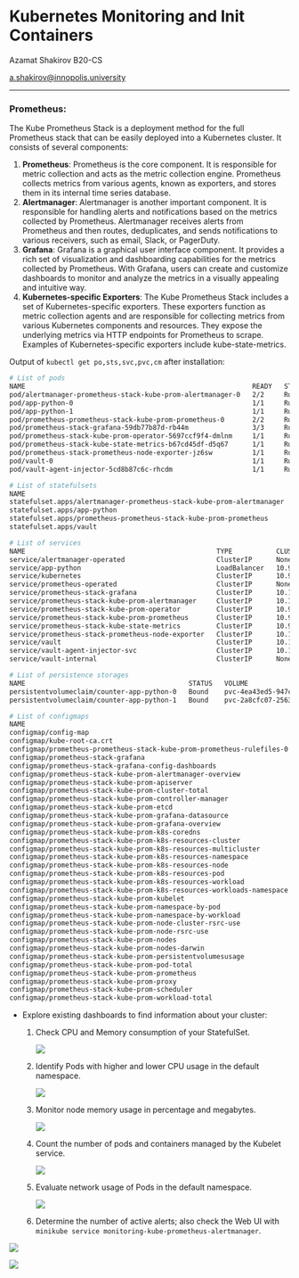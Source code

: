 # Kubernetes Monitoring and Init Containers

Azamat Shakirov B20-CS

a.shakirov@innopolis.university





---

### Prometheus:

The Kube Prometheus Stack is a deployment method for the full Prometheus stack that can be easily deployed into a Kubernetes cluster. It consists of several components:

1. **Prometheus**: Prometheus is the core component. It is responsible for metric collection and acts as the metric collection engine. Prometheus collects metrics from various agents, known as exporters, and stores them in its internal time series database.
2. **Alertmanager**: Alertmanager is another important component. It is responsible for handling alerts and notifications based on the metrics collected by Prometheus. Alertmanager receives alerts from Prometheus and then routes, deduplicates, and sends notifications to various receivers, such as email, Slack, or PagerDuty.
3. **Grafana**: Grafana is a graphical user interface component. It provides a rich set of visualization and dashboarding capabilities for the metrics collected by Prometheus. With Grafana, users can create and customize dashboards to monitor and analyze the metrics in a visually appealing and intuitive way.
4. **Kubernetes-specific Exporters**: The Kube Prometheus Stack includes a set of Kubernetes-specific exporters. These exporters function as metric collection agents and are responsible for collecting metrics from various Kubernetes components and resources. They expose the underlying metrics via HTTP endpoints for Prometheus to scrape. Examples of Kubernetes-specific exporters include kube-state-metrics.



Output of `kubectl get po,sts,svc,pvc,cm` after installation:

```bash
# List of pods
NAME                                                         READY   STATUS    RESTARTS        AGE
pod/alertmanager-prometheus-stack-kube-prom-alertmanager-0   2/2     Running   0               40m
pod/app-python-0                                             1/1     Running   1 (43m ago)     5h45m
pod/app-python-1                                             1/1     Running   1 (43m ago)     5h44m
pod/prometheus-prometheus-stack-kube-prom-prometheus-0       2/2     Running   0               40m
pod/prometheus-stack-grafana-59db77b87d-rb44m                3/3     Running   0               41m
pod/prometheus-stack-kube-prom-operator-5697ccf9f4-dmlnm     1/1     Running   0               41m
pod/prometheus-stack-kube-state-metrics-b67cd45df-d5q67      1/1     Running   0               41m
pod/prometheus-stack-prometheus-node-exporter-jz6sw          1/1     Running   0               41m
pod/vault-0                                                  1/1     Running   4 (4h18m ago)   14d
pod/vault-agent-injector-5cd8b87c6c-rhcdm                    1/1     Running   4 (4h18m ago)   14d

# List of statefulsets
NAME                                                                    READY   AGE
statefulset.apps/alertmanager-prometheus-stack-kube-prom-alertmanager   1/1     40m
statefulset.apps/app-python                                             2/2     5h45m
statefulset.apps/prometheus-prometheus-stack-kube-prom-prometheus       1/1     40m
statefulset.apps/vault                                                  1/1     14d

# List of services
NAME                                                TYPE           CLUSTER-IP       EXTERNAL-IP   PORT(S)                      AGE
service/alertmanager-operated                       ClusterIP      None             <none>        9093/TCP,9094/TCP,9094/UDP   40m
service/app-python                                  LoadBalancer   10.97.12.194     <pending>     5000:30398/TCP               5h45m
service/kubernetes                                  ClusterIP      10.96.0.1        <none>        443/TCP                      28d
service/prometheus-operated                         ClusterIP      None             <none>        9090/TCP                     40m
service/prometheus-stack-grafana                    ClusterIP      10.101.106.177   <none>        80/TCP                       41m
service/prometheus-stack-kube-prom-alertmanager     ClusterIP      10.101.218.141   <none>        9093/TCP,8080/TCP            41m
service/prometheus-stack-kube-prom-operator         ClusterIP      10.99.215.24     <none>        443/TCP                      41m
service/prometheus-stack-kube-prom-prometheus       ClusterIP      10.99.17.209     <none>        9090/TCP,8080/TCP            41m
service/prometheus-stack-kube-state-metrics         ClusterIP      10.97.115.51     <none>        8080/TCP                     41m
service/prometheus-stack-prometheus-node-exporter   ClusterIP      10.109.77.240    <none>        9100/TCP                     41m
service/vault                                       ClusterIP      10.103.249.137   <none>        8200/TCP,8201/TCP            14d
service/vault-agent-injector-svc                    ClusterIP      10.100.117.54    <none>        443/TCP                      14d
service/vault-internal                              ClusterIP      None             <none>        8200/TCP,8201/TCP            14d

# List of persistence storages
NAME                                         STATUS   VOLUME                                     CAPACITY   ACCESS MODES   STORAGECLASS   AGE
persistentvolumeclaim/counter-app-python-0   Bound    pvc-4ea43ed5-947c-4dfd-941d-f32022879b03   10Mi       RWO            standard       25h
persistentvolumeclaim/counter-app-python-1   Bound    pvc-2a8cfc07-2563-4d6e-96b1-9e67e190d8d5   10Mi       RWO            standard       22h

# List of configmaps
NAME                                                                     DATA   AGE
configmap/config-map                                                     1      5h45m
configmap/kube-root-ca.crt                                               1      28d
configmap/prometheus-prometheus-stack-kube-prom-prometheus-rulefiles-0   34     40m
configmap/prometheus-stack-grafana                                       1      41m
configmap/prometheus-stack-grafana-config-dashboards                     1      41m
configmap/prometheus-stack-kube-prom-alertmanager-overview               1      41m
configmap/prometheus-stack-kube-prom-apiserver                           1      41m
configmap/prometheus-stack-kube-prom-cluster-total                       1      41m
configmap/prometheus-stack-kube-prom-controller-manager                  1      41m
configmap/prometheus-stack-kube-prom-etcd                                1      41m
configmap/prometheus-stack-kube-prom-grafana-datasource                  1      41m
configmap/prometheus-stack-kube-prom-grafana-overview                    1      41m
configmap/prometheus-stack-kube-prom-k8s-coredns                         1      41m
configmap/prometheus-stack-kube-prom-k8s-resources-cluster               1      41m
configmap/prometheus-stack-kube-prom-k8s-resources-multicluster          1      41m
configmap/prometheus-stack-kube-prom-k8s-resources-namespace             1      41m
configmap/prometheus-stack-kube-prom-k8s-resources-node                  1      41m
configmap/prometheus-stack-kube-prom-k8s-resources-pod                   1      41m
configmap/prometheus-stack-kube-prom-k8s-resources-workload              1      41m
configmap/prometheus-stack-kube-prom-k8s-resources-workloads-namespace   1      41m
configmap/prometheus-stack-kube-prom-kubelet                             1      41m
configmap/prometheus-stack-kube-prom-namespace-by-pod                    1      41m
configmap/prometheus-stack-kube-prom-namespace-by-workload               1      41m
configmap/prometheus-stack-kube-prom-node-cluster-rsrc-use               1      41m
configmap/prometheus-stack-kube-prom-node-rsrc-use                       1      41m
configmap/prometheus-stack-kube-prom-nodes                               1      41m
configmap/prometheus-stack-kube-prom-nodes-darwin                        1      41m
configmap/prometheus-stack-kube-prom-persistentvolumesusage              1      41m
configmap/prometheus-stack-kube-prom-pod-total                           1      41m
configmap/prometheus-stack-kube-prom-prometheus                          1      41m
configmap/prometheus-stack-kube-prom-proxy                               1      41m
configmap/prometheus-stack-kube-prom-scheduler                           1      41m
configmap/prometheus-stack-kube-prom-workload-total                      1      41m
```



- Explore existing dashboards to find information about your cluster:

  1. Check CPU and Memory consumption of your StatefulSet.

     ![](https://i.ibb.co/2yZ5tbj/image.png)

  2. Identify Pods with higher and lower CPU usage in the default namespace.

     ![](https://i.ibb.co/cxrxfLd/image.png)

  3. Monitor node memory usage in percentage and megabytes.

     ![](https://i.ibb.co/KK27J0h/image.png)

  4. Count the number of pods and containers managed by the Kubelet service.
  
     ![](https://i.ibb.co/Gkg92kS/OhrYQd3.jpg)
  
  5. Evaluate network usage of Pods in the default namespace.
  
     ![](https://i.ibb.co/wz2fT79/image.png)
  
  6. Determine the number of active alerts; also check the Web UI with `minikube service monitoring-kube-prometheus-alertmanager`.

![](https://i.ibb.co/gvyPctq/image.png)

![](https://i.ibb.co/kJqsq3K/image.png)